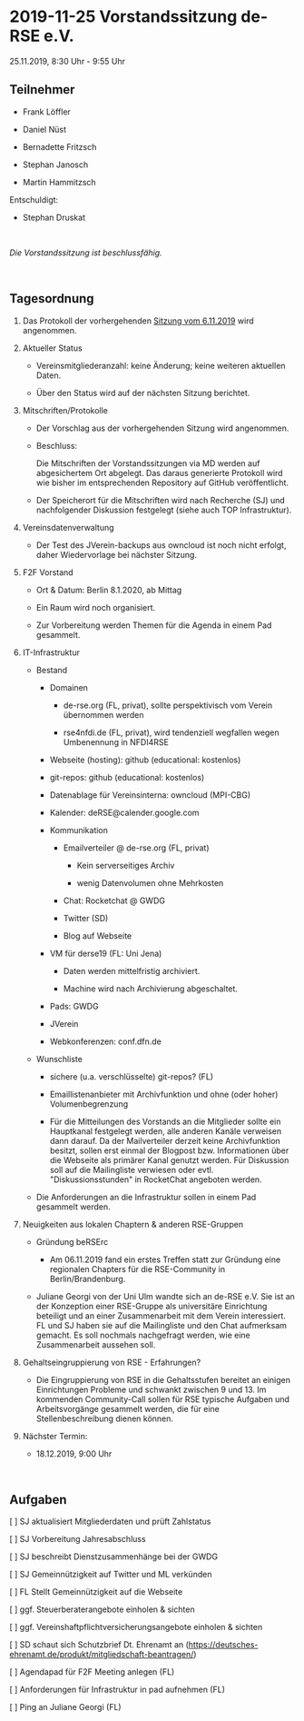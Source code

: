 2019-11-25 Vorstandssitzung de-RSE e.V.
=======================================

25.11.2019, 8:30 Uhr - 9:55 Uhr

Teilnehmer
----------

-   Frank Löffler

-   Daniel Nüst

-   Bernadette Fritzsch

-   Stephan Janosch

-   Martin Hammitzsch

Entschuldigt:

-   Stephan Druskat

 

*Die Vorstandssitzung ist beschlussfähig.*

 

Tagesordnung
------------

1.  Das Protokoll der vorhergehenden [Sitzung vom
    6.11.2019](https://github.com/DE-RSE/protokolle/blob/master/Vorstandssitzungen/Protokoll-Vorstand-deRSE-2019-11-06.md)
    wird angenommen.

2.  Aktueller Status

    -   Vereinsmitgliederanzahl: keine Änderung; keine weiteren aktuellen Daten.

    -   Über den Status wird auf der nächsten Sitzung berichtet.

3.  Mitschriften/Protokolle

    -   Der Vorschlag aus der vorhergehenden Sitzung wird angenommen.

    -   Beschluss:

        Die Mitschriften der Vorstandssitzungen via MD werden auf abgesichertem
        Ort abgelegt. Das daraus generierte Protokoll wird wie bisher im
        entsprechenden Repository auf GitHub veröffentlicht.

    -   Der Speicherort für die Mitschriften wird nach Recherche (SJ) und
        nachfolgender Diskussion festgelegt (siehe auch TOP Infrastruktur).

4.  Vereinsdatenverwaltung

    -   Der Test des JVerein-backups aus owncloud ist noch nicht erfolgt, daher
        Wiedervorlage bei nächster Sitzung.

5.  F2F Vorstand

    -   Ort & Datum: Berlin 8.1.2020, ab Mittag

    -   Ein Raum wird noch organisiert.

    -   Zur Vorbereitung werden Themen für die Agenda in einem Pad gesammelt.

6.  IT-Infrastruktur

    -   Bestand

        -   Domainen

            -   de-rse.org (FL, privat), sollte perspektivisch vom Verein
                übernommen werden

            -   rse4nfdi.de (FL, privat), wird tendenziell wegfallen wegen
                Umbenennung in NFDI4RSE

        -   Webseite (hosting): github (educational: kostenlos)

        -   git-repos: github (educational: kostenlos)

        -   Datenablage für Vereinsinterna: owncloud (MPI-CBG)

        -   Kalender: deRSE\@calender.google.com

        -   Kommunikation

            -   Emailverteiler  \@ de-rse.org (FL, privat)

                -   Kein serverseitiges Archiv

                -   wenig Datenvolumen ohne Mehrkosten

            -   Chat: Rocketchat \@ GWDG

            -   Twitter (SD)

            -   Blog auf Webseite

        -   VM für derse19 (FL: Uni Jena)

            -   Daten werden mittelfristig archiviert.

            -   Machine wird nach Archivierung abgeschaltet.

        -   Pads: GWDG

        -   JVerein

        -   Webkonferenzen: conf.dfn.de

    -   Wunschliste

        -   sichere (u.a. verschlüsselte) git-repos? (FL)

        -   Emaillistenanbieter mit Archivfunktion und ohne (oder hoher)
            Volumenbegrenzung

        -   Für die Mitteilungen des Vorstands an die Mitglieder sollte ein
            Hauptkanal festgelegt werden, alle anderen Kanäle verweisen dann
            darauf. Da der Mailverteiler derzeit keine Archivfunktion besitzt,
            sollen erst einmal der Blogpost bzw. Informationen über die Webseite
            als primärer Kanal genutzt werden. Für Diskussion soll auf die
            Mailingliste verwiesen oder evtl. "Diskussionsstunden" in RocketChat
            angeboten werden.

    -   Die Anforderungen an die Infrastruktur sollen in einem Pad gesammelt
        werden.

7.  Neuigkeiten aus lokalen Chaptern & anderen RSE-Gruppen

    -   Gründung beRSErc

        -   Am 06.11.2019 fand ein erstes Treffen statt zur Gründung eine
            regionalen Chapters für die RSE-Community in Berlin/Brandenburg.

    -   Juliane Georgi von der Uni Ulm wandte sich an de-RSE e.V. Sie ist an der
        Konzeption einer RSE-Gruppe als universitäre Einrichtung beteiligt und
        an einer Zusammenarbeit mit dem Verein interessiert. FL und SJ haben sie
        auf die Mailingliste und den Chat aufmerksam gemacht. Es soll nochmals
        nachgefragt werden, wie eine Zusammenarbeit aussehen soll.

8.  Gehaltseingruppierung von RSE - Erfahrungen?

    -   Die Eingruppierung von RSE in die Gehaltsstufen bereitet an einigen
        Einrichtungen Probleme und schwankt zwischen 9 und 13. Im kommenden
        Community-Call sollen für RSE typische Aufgaben und Arbeitsvorgänge
        gesammelt werden, die für eine Stellenbeschreibung dienen können.

9.  Nächster Termin:

    -   18.12.2019, 9:00 Uhr

 

Aufgaben
--------

[ ] SJ aktualisiert Mitgliederdaten und prüft Zahlstatus

[ ] SJ Vorbereitung Jahresabschluss

[ ] SJ beschreibt Dienstzusammenhänge bei der GWDG

[ ] SJ Gemeinnützigkeit auf Twitter und ML verkünden

[ ] FL Stellt Gemeinnützigkeit auf die Webseite

[ ] ggf. Steuerberaterangebote einholen & sichten

[ ] ggf. Vereinshaftpflichtversicherungsangebote einholen & sichten

[ ] SD schaut sich Schutzbrief Dt. Ehrenamt an
(https://deutsches-ehrenamt.de/produkt/mitgliedschaft-beantragen/)

[ ] Agendapad für F2F Meeting anlegen (FL)

[ ] Anforderungen für Infrastruktur in pad aufnehmen (FL)

[ ] Ping an Juliane Georgi (FL)

